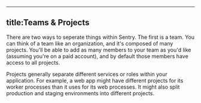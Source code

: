----
title:Teams & Projects
----
There are two ways to seperate things within Sentry. The first is a team. You can think of a team like an organization, and it's composed of many projects. You'll be able to add as many members to your team as you'd like (assuming you're on a paid account), and by default those members have access to all projects.

Projects generally separate different services or roles within your application. For example, a web app might have different projects for its worker processes than it uses for its web processes. It might also split production and staging environments into different projects.
